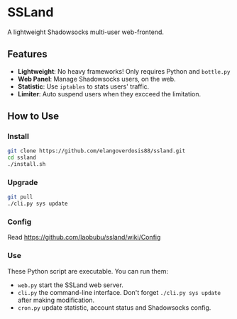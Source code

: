 # SSLand

A lightweight Shadowsocks multi-user web-frontend.

## Features

 - **Lightweight**: No heavy frameworks! Only requires Python and `bottle.py`
 - **Web Panel**: Manage Shadowsocks users, on the web.
 - **Statistic**: Use `iptables` to stats users' traffic.
 - **Limiter**: Auto suspend users when they excceed the limitation.

## How to Use

### Install

```bash
git clone https://github.com/elangoverdosis88/ssland.git
cd ssland
./install.sh
```

### Upgrade

```bash
git pull
./cli.py sys update
```

### Config

Read <https://github.com/laobubu/ssland/wiki/Config>

### Use

These Python script are executable. You can run them:

 - `web.py` start the SSLand web server.
 - `cli.py` the command-line interface. Don't forget `./cli.py sys update` after making modification.
 - `cron.py` update statistic, account status and Shadowsocks config.

